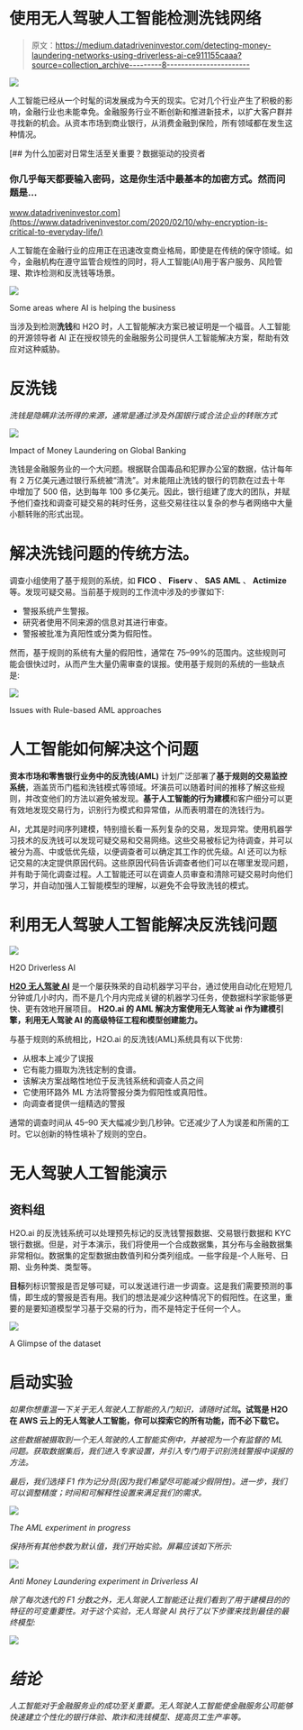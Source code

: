 # 使用无人驾驶人工智能检测洗钱网络

> 原文：<https://medium.datadriveninvestor.com/detecting-money-laundering-networks-using-driverless-ai-ce911155caaa?source=collection_archive---------8----------------------->

![](img/279ef956650c86d00c51e6561a2f8f72.png)

人工智能已经从一个时髦的词发展成为今天的现实。它对几个行业产生了积极的影响，金融行业也未能幸免。金融服务行业不断创新和推进新技术，以扩大客户群并寻找新的机会。从资本市场到商业银行，从消费金融到保险，所有领域都在发生这种情况。

[](https://www.datadriveninvestor.com/2020/02/10/why-encryption-is-critical-to-everyday-life/) [## 为什么加密对日常生活至关重要？数据驱动的投资者

### 你几乎每天都要输入密码，这是你生活中最基本的加密方式。然而问题是…

www.datadriveninvestor.com](https://www.datadriveninvestor.com/2020/02/10/why-encryption-is-critical-to-everyday-life/) 

人工智能在金融行业的应用正在迅速改变商业格局，即使是在传统的保守领域。如今，金融机构在遵守监管合规性的同时，将人工智能(AI)用于客户服务、风险管理、欺诈检测和反洗钱等场景。

![](img/2354601fffb072903064eecdf6c53bd0.png)

Some areas where AI is helping the business

当涉及到检测**洗钱**和 H2O 时，人工智能解决方案已被证明是一个福音。人工智能的开源领导者 AI 正在授权领先的金融服务公司提供人工智能解决方案，帮助有效应对这种威胁。

# 反洗钱

*洗钱是隐瞒非法所得的来源，通常是通过涉及外国银行或合法企业的转账方式*

![](img/461e6630a31660b4c156b48988486626.png)

Impact of Money Laundering on Global Banking

洗钱是金融服务业的一个大问题。根据联合国毒品和犯罪办公室的数据，估计每年有 2 万亿美元通过银行系统被“清洗”。对未能阻止洗钱的银行的罚款在过去十年中增加了 500 倍，达到每年 100 多亿美元。因此，银行组建了庞大的团队，并赋予他们查找和调查可疑交易的耗时任务，这些交易往往以复杂的参与者网络中大量小额转账的形式出现。

# 解决洗钱问题的传统方法。

调查小组使用了基于规则的系统，如 **FICO** 、 **Fiserv** 、 **SAS** **AML** 、 **Actimize** 等。发现可疑交易。当前基于规则的工作流中涉及的步骤如下:

*   警报系统产生警报。
*   研究者使用不同来源的信息对其进行审查。
*   警报被批准为真阳性或分类为假阳性。

然而，基于规则的系统有大量的假阳性，通常在 75–99%的范围内。这些规则可能会很快过时，从而产生大量仍需审查的误报。使用基于规则的系统的一些缺点是:

![](img/50a061da7504921eefbd3f865fa42d5d.png)

Issues with Rule-based AML approaches

# 人工智能如何解决这个问题

**资本市场和零售银行业务中的反洗钱(AML)** 计划广泛部署了**基于规则的交易监控系统**，涵盖货币门槛和洗钱模式等领域。坏演员可以随着时间的推移了解这些规则，并改变他们的方法以避免被发现。**基于人工智能的行为建模**和客户细分可以更有效地发现交易行为，识别行为模式和异常值，从而表明潜在的洗钱行为。

AI，尤其是时间序列建模，特别擅长看一系列复杂的交易，发现异常。使用机器学习技术的反洗钱可以发现可疑交易和交易网络。这些交易被标记为待调查，并可以被分为高、中或低优先级，以便调查者可以确定其工作的优先级。AI 还可以为标记交易的决定提供原因代码。这些原因代码告诉调查者他们可以在哪里发现问题，并有助于简化调查过程。人工智能还可以在调查人员审查和清除可疑交易时向他们学习，并自动加强人工智能模型的理解，以避免不会导致洗钱的模式。

# 利用无人驾驶人工智能解决反洗钱问题

![](img/e1be3d9d9b8f2571afe4159c5e36f72b.png)

H2O Driverless AI

[**H2O 无人驾驶 AI**](https://www.h2o.ai/products/h2o-driverless-ai/) 是一个屡获殊荣的自动机器学习平台，通过使用自动化在短短几分钟或几小时内，而不是几个月内完成关键的机器学习任务，使数据科学家能够更快、更有效地开展项目。 **H2O.ai 的 AML 解决方案使用无人驾驶 ai 作为建模引擎，利用无人驾驶 AI 的高级特征工程和模型创建能力。**

与基于规则的系统相比，H2O.ai 的反洗钱(AML)系统具有以下优势:

*   从根本上减少了误报
*   它有能力摄取为洗钱定制的食谱。
*   该解决方案战略性地位于反洗钱系统和调查人员之间
*   它使用环路外 ML 方法将警报分类为假阳性或真阳性。
*   向调查者提供一组精选的警报

通常的调查时间从 45–90 天大幅减少到几秒钟。它还减少了人为误差和所需的工时。它以创新的特性填补了规则的空白。

# 无人驾驶人工智能演示

## 资料组

H2O.ai 的反洗钱系统可以处理预先标记的反洗钱警报数据、交易银行数据和 KYC 银行数据。但是，对于本演示，我们将使用一个合成数据集，其分布与金融数据集非常相似。数据集的定型数据由数值列和分类列组成。一些字段是-个人账号、日期、业务种类、类型等。

**目标**列标识警报是否足够可疑，可以发送进行进一步调查。这是我们需要预测的事情，即生成的警报是否有用。我们的想法是减少这种情况下的假阳性。在这里，重要的是要知道模型学习基于交易的行为，而不是特定于任何一个人。

![](img/66f1f1747cb4bd8a306f3b3f0e56fc73.png)

A Glimpse of the dataset

# 启动实验

*如果你想重温一下关于无人驾驶人工智能的入门知识，请随时试驾*[](https://h2oai.github.io/tutorials/test-drive/#1)**。试驾是 H2O 在 AWS 云上的无人驾驶人工智能，你可以探索它的所有功能，而不必下载它。**

*这些数据被摄取到一个无人驾驶的人工智能实例中，并被视为一个有监督的 ML 问题。获取数据集后，我们进入专家设置，并引入专门用于识别洗钱警报中误报的方法。*

*最后，我们选择 F1 作为记分员(因为我们希望尽可能减少假阴性)。进一步，我们可以调整精度；时间和可解释性设置来满足我们的需求。*

*![](img/1eb3ad3bd2977ca4a2a7fc6f98b47be8.png)*

*The AML experiment in progress*

*保持所有其他参数为默认值，我们开始实验。屏幕应该如下所示:*

*![](img/b35a61c9f2bd0d039a4cbcf41eeafd55.png)*

*Anti Money Laundering experiment in Driverless AI*

*除了每次迭代的 F1 分数之外，无人驾驶人工智能还让我们看到了用于建模目的的特征的可变重要性。对于这个实验，无人驾驶 AI 执行了以下步骤来找到最佳的最终模型:*

*![](img/7539eeadc8f02cde26288187516a85c0.png)*

# *结论*

*人工智能对于金融服务业的成功至关重要。无人驾驶人工智能使金融服务公司能够快速建立个性化的银行体验、欺诈和洗钱模型、提高员工生产率等。*